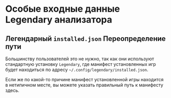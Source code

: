 # Особые входные данные Legendary анализатора

## Легендарный `installed.json` Переопределение пути

Большинству пользователей это не нужно, так как они используют стандартную установку `Legendary`, где манифест установленных игр будет находиться по адресу `~/.config/legendary/installed.json`.

Если же по какой-то причине манифест установленной игры находится в нетипичном месте, вы можете указать правильный путь к манифесту здесь.
